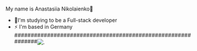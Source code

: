 ### <div align="center">
My name is Anastasiia Nikolaienko🌝
</div>  

- 🌱I'm studying to be a Full-stack developer   
- ⚡ I'm based in Germany #############################################################<img src="https://github.com/user-attachments/assets/bd7f2855-5bd0-4a34-b473-5512062576ec" alt="." align="center" />

